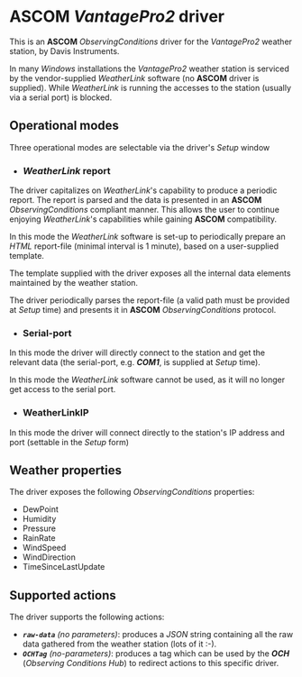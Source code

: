 # ASCOM *VantagePro2* driver
This is an **ASCOM** *ObservingConditions* driver for the *VantagePro2* weather station, by Davis Instruments.

In many _Windows_ installations the _VantagePro2_ weather station is serviced by the vendor-supplied _WeatherLink_ software (no **ASCOM** driver is supplied).  While _WeatherLink_ is running the accesses to the station (usually via a serial port) is blocked.


## Operational modes
Three operational modes are selectable via the driver's _Setup_ window

- ### *WeatherLink* report

The driver capitalizes on _WeatherLink_'s capability to produce a periodic report.  The report is parsed and the 
data is presented in an **ASCOM** _ObservingConditions_ compliant manner.  This allows the user to continue 
enjoying _WeatherLink_'s capabilities while gaining **ASCOM** compatibility.

In this mode the *WeatherLink* software is set-up to periodically prepare an *HTML* report-file (minimal interval is 1 minute), based on
a user-supplied template.

The template supplied with the driver exposes all the internal data elements maintained by the weather station.

The driver periodically parses the report-file (a valid path must be provided at *Setup* time) and presents it in **ASCOM** *ObservingConditions* protocol.

- ### Serial-port
In this mode the driver will directly connect to the station and get the relevant data (the serial-port, e.g. _**COM1**_, is supplied at _Setup_ time).

In this mode the *WeatherLink* software cannot be used, as it will no longer get access to the serial port.

- ### WeatherLinkIP
In this mode the driver will connect directly to the station's IP address and port (settable in the _Setup_ form)

## Weather properties
The driver exposes the following _ObservingConditions_ properties:

* DewPoint
* Humidity
* Pressure
* RainRate
* WindSpeed 
* WindDirection
* TimeSinceLastUpdate

## Supported actions
The driver supports the following actions:

* _**`raw-data`** (no parameters)_: produces a *JSON* string containing all the raw data gathered from the weather station (lots of it :-).
* _**`OCHTag`** (no-parameters)_: produces a tag which can be used by the _**OCH**_ (*Observing Conditions Hub*) to redirect actions to this specific driver.
